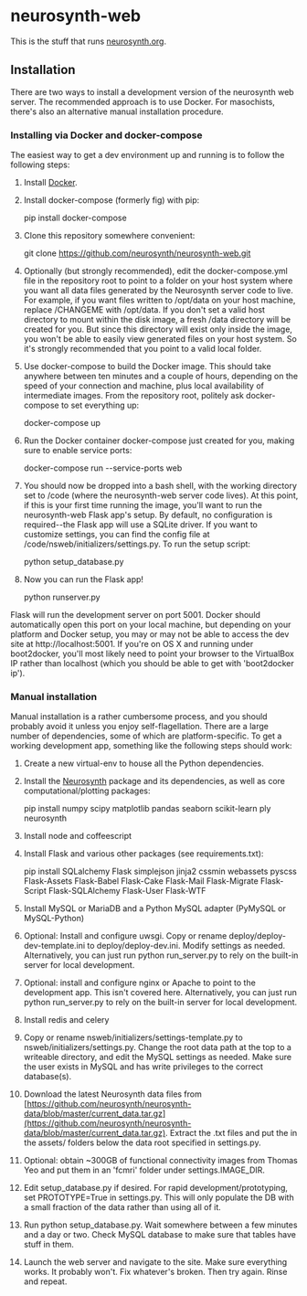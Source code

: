 
# neurosynth-web

This is the stuff that runs [neurosynth.org](http://neurosynth.org).

## Installation

There are two ways to install a development version of the neurosynth web server. The recommended approach is to use Docker. For masochists, there's also an alternative manual installation procedure.

### Installing via Docker and docker-compose

The easiest way to get a dev environment up and running is to follow the following steps:

1. Install [Docker](https://www.docker.com/).
2. Install docker-compose (formerly fig) with pip:

    pip install docker-compose
3. Clone this repository somewhere convenient:

    git clone https://github.com/neurosynth/neurosynth-web.git

4. Optionally (but strongly recommended), edit the docker-compose.yml file in the repository root to point to a folder on your host system where you want all data files generated by the Neurosynth server code to live. For example, if you want files written to /opt/data on your host machine, replace /CHANGEME with /opt/data. If you don't set a valid host directory to mount within the disk image, a fresh /data directory will be created for you. But since this directory will exist only inside the image, you won't be able to easily view generated files on your host system. So it's strongly recommended that you point to a valid local folder.

5. Use docker-compose to build the Docker image. This should take anywhere between ten minutes and a couple of hours, depending on the speed of your connection and machine, plus local availability of intermediate images. From the repository root, politely ask docker-compose to set everything up:

    docker-compose up

6. Run the Docker container docker-compose just created for you, making sure to enable service ports:

    docker-compose run --service-ports web

7. You should now be dropped into a bash shell, with the working directory set to /code (where the neurosynth-web server code lives). At this point, if this is your first time running the image, you'll want to run the neurosynth-web Flask app's setup. By default, no configuration is required--the Flask app will use a SQLite driver. If you want to customize settings, you can find the config file at /code/nsweb/initializers/settings.py. To run the setup script:

    python setup_database.py

8. Now you can run the Flask app!

    python runserver.py

Flask will run the development server on port 5001. Docker should automatically open this port on your local machine, but depending on your platform and Docker setup, you may or may not be able to access the dev site at http://localhost:5001. If you're on OS X and running under boot2docker, you'll most likely need to point your browser to the VirtualBox IP rather than localhost (which you should be able to get with 'boot2docker ip').


### Manual installation

Manual installation is a rather cumbersome process, and you should probably avoid it unless you enjoy self-flagellation. There are a large number of dependencies, some of which are platform-specific. To get a working development app, something like the following steps should work:

1. Create a new virtual-env to house all the Python dependencies.
2. Install the [Neurosynth](http://github.com/neurosynth/neurosynth) package and its dependencies, as well as core computational/plotting packages:

	pip install numpy scipy matplotlib pandas seaborn scikit-learn ply neurosynth

3. Install node and coffeescript
4. Install Flask and various other packages (see requirements.txt):

	pip install SQLalchemy Flask simplejson jinja2 cssmin webassets pyscss Flask-Assets Flask-Babel Flask-Cake Flask-Mail Flask-Migrate Flask-Script Flask-SQLAlchemy Flask-User Flask-WTF

5. Install MySQL or MariaDB and a Python MySQL adapter (PyMySQL or MySQL-Python)
6. Optional: Install and configure uwsgi. Copy or rename deploy/deploy-dev-template.ini to deploy/deploy-dev.ini. Modify settings as needed. Alternatively, you can just run python run_server.py to rely on the built-in server for local development.
7. Optional: install and configure nginx or Apache to point to the development app. This isn't covered here. Alternatively, you can just run python run_server.py to rely on the built-in server for local development.
8. Install redis and celery
9. Copy or rename nsweb/initializers/settings-template.py to nsweb/initializers/settings.py. Change the root data path at the top to a writeable directory, and edit the MySQL settings as needed. Make sure the user exists in MySQL and has write privileges to the correct database(s).
10. Download the latest Neurosynth data files from  [https://github.com/neurosynth/neurosynth-data/blob/master/current_data.tar.gz](https://github.com/neurosynth/neurosynth-data/blob/master/current_data.tar.gz). Extract the .txt files and put the in the assets/ folders below the data root specified in settings.py.
11. Optional: obtain ~300GB of functional connectivity images from Thomas Yeo and put them in an 'fcmri' folder under settings.IMAGE_DIR.
12. Edit setup_database.py if desired. For rapid development/prototyping, set PROTOTYPE=True in settings.py. This will only populate the DB with a small fraction of the data rather than using all of it.
13. Run python setup_database.py. Wait somewhere between a few minutes and a day or two. Check MySQL database to make sure that tables have stuff in them.
14. Launch the web server and navigate to the site. Make sure everything works. It probably won't. Fix whatever's broken. Then try again. Rinse and repeat.

